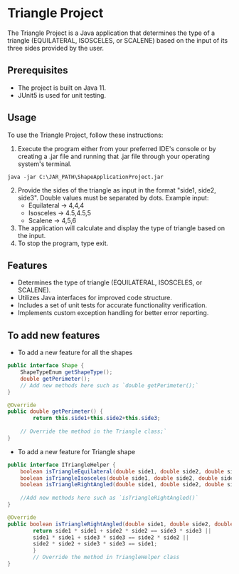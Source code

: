 # Triangle Project

The Triangle Project is a Java application that determines the type of a triangle (EQUILATERAL, ISOSCELES, or SCALENE) based on the input of its three sides provided by the user.
## Prerequisites

- The project is built on Java 11.
- JUnit5 is used for unit testing.

## Usage

To use the Triangle Project, follow these instructions:

1. Execute the program either from your preferred IDE's console or by creating a .jar file and running that .jar file through your operating system's terminal.
````shell
java -jar C:\JAR_PATH\ShapeApplicationProject.jar
````
2. Provide the sides of the triangle as input in the format "side1, side2, side3". Double values must be separated by dots. Example input:
    - Equilateral -> 4,4,4
    - Isosceles -> 4.5,4.5,5
    - Scalene -> 4,5,6
3. The application will calculate and display the type of triangle based on the input.
4. To stop the program, type exit.

## Features

- Determines the type of triangle (EQUILATERAL, ISOSCELES, or SCALENE).
- Utilizes Java interfaces for improved code structure.
- Includes a set of unit tests for accurate functionality verification.
- Implements custom exception handling for better error reporting.

## To add new features
- To add a new feature for all the shapes
````java
public interface Shape {
    ShapeTypeEnum getShapeType();
    double getPerimeter();
    // Add new methods here such as `double getPerimeter();`
}
````
````java
@Override
public double getPerimeter() {
        return this.side1+this.side2+this.side3;
    
    // Override the method in the Triangle class;`
}
````
- To add a new feature for Triangle shape
````java
public interface ITriangleHelper {
    boolean isTriangleEquilateral(double side1, double side2, double side3);
    boolean isTriangleIsosceles(double side1, double side2, double side3);
    boolean isTriangleRightAngled(double side1, double side2, double side3);
    
    //Add new methods here such as `isTriangleRightAngled()`
}
````
````java
@Override
public boolean isTriangleRightAngled(double side1, double side2, double side3) {
        return side1 * side1 + side2 * side2 == side3 * side3 ||
        side1 * side1 + side3 * side3 == side2 * side2 ||
        side2 * side2 + side3 * side3 == side1;
        }
        // Override the method in TriangleHelper class
}
````
